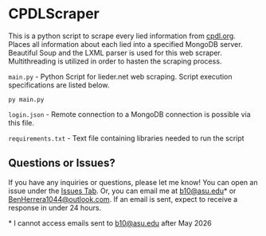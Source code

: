 **CPDLScraper**
============

This is a python script to scrape every lied information from [cpdl.org](https://www.cpdl.org/wiki/). Places all information about each lied into a specified MongoDB server. Beautiful Soup and the LXML parser is used for this web scraper. Multithreading is utilized in order to hasten the scraping process.

`main.py` - Python Script for lieder.net web scraping. Script execution specifications are listed below.

```batch
py main.py
```

`login.json` - Remote connection to a MongoDB connection is possible via this file. 

`requirements.txt` - Text file containing libraries needed to run the script

## Questions or Issues?
If you have any inquiries or questions, please let me know! You can open an issue under the [Issues Tab](https://github.com/BenjaminHerrera/LiederScraper/issues). Or, you can email me at b10@asu.edu* or BenHerrera1044@outlook.com. If an email is sent, expect to receive a response in under 24 hours. 

\* I cannot access emails sent to b10@asu.edu after May 2026
